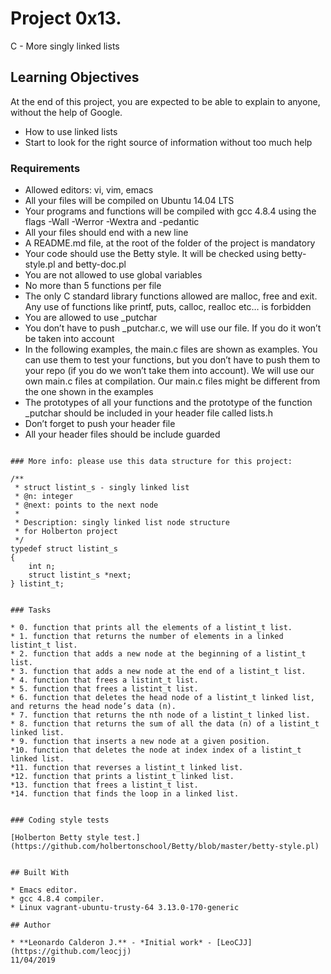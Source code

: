 # Project 0x13.

C - More singly linked lists

## Learning Objectives

At the end of this project, you are expected to be able to explain to anyone, without the help of Google.

* How to use linked lists
* Start to look for the right source of information without too much help


### Requirements

* Allowed editors: vi, vim, emacs
* All your files will be compiled on Ubuntu 14.04 LTS
* Your programs and functions will be compiled with gcc 4.8.4 using the flags -Wall -Werror -Wextra and -pedantic
* All your files should end with a new line
* A README.md file, at the root of the folder of the project is mandatory
* Your code should use the Betty style. It will be checked using betty-style.pl and betty-doc.pl
* You are not allowed to use global variables
* No more than 5 functions per file
* The only C standard library functions allowed are malloc, free and exit. Any use of functions like printf, puts, calloc, realloc etc… is forbidden
* You are allowed to use _putchar
* You don’t have to push _putchar.c, we will use our file. If you do it won’t be taken into account
* In the following examples, the main.c files are shown as examples. You can use them to test your functions, but you don’t have to push them to your repo (if you do we won’t take them into account). We will use our own main.c files at compilation. Our main.c files might be different from the one shown in the examples
* The prototypes of all your functions and the prototype of the function _putchar should be included in your header file called lists.h
* Don’t forget to push your header file
* All your header files should be include guarded

```

### More info: please use this data structure for this project:

/**
 * struct listint_s - singly linked list
 * @n: integer
 * @next: points to the next node
 *
 * Description: singly linked list node structure
 * for Holberton project
 */
typedef struct listint_s
{
    int n;
    struct listint_s *next;
} listint_t;


### Tasks

* 0. function that prints all the elements of a listint_t list.
* 1. function that returns the number of elements in a linked listint_t list.
* 2. function that adds a new node at the beginning of a listint_t list.
* 3. function that adds a new node at the end of a listint_t list.
* 4. function that frees a listint_t list.
* 5. function that frees a listint_t list.
* 6. function that deletes the head node of a listint_t linked list, and returns the head node’s data (n).
* 7. function that returns the nth node of a listint_t linked list.
* 8. function that returns the sum of all the data (n) of a listint_t linked list.
* 9. function that inserts a new node at a given position.
*10. function that deletes the node at index index of a listint_t linked list.
*11. function that reverses a listint_t linked list.
*12. function that prints a listint_t linked list.
*13. function that frees a listint_t list.
*14. function that finds the loop in a linked list.


### Coding style tests

[Holberton Betty style test.](https://github.com/holbertonschool/Betty/blob/master/betty-style.pl)


## Built With

* Emacs editor.
* gcc 4.8.4 compiler.
* Linux vagrant-ubuntu-trusty-64 3.13.0-170-generic

## Author

* **Leonardo Calderon J.** - *Initial work* - [LeoCJJ](https://github.com/leocjj)
11/04/2019
